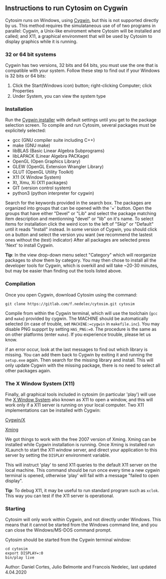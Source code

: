 ## Instructions to run Cytosim on Cygwin

Cytosim runs on Windows, using [Cygwin](https://www.cygwin.com), but this is not supported directly by us.
This method requires the simulataneous use of of two programs in parallel: Cygwin, a Unix-like enviroment where Cytosim will be installed and called; and X11, a graphical environment that will be used by Cytosim to display graphics while it is running. 

### 32 or 64 bit systems

Cygwin has two versions, 32 bits and 64 bits, you must use the one that is compatible with your system. 
Follow these step to find out if your Windows is 32 bits or 64 bits:

1. Click the Start(Windows icon) button; right-clicking Computer; click Properties
2. Under System, you can view the system type 

### Installation

Run the [Cygwin installer](https://cygwin.com/install.html) with default settings until you get to the package selection screen. To compile and run Cytosim, several packages must be explicitely selected:

- gcc           (GNU compiler suite including C++)
- make          (GNU make)
- libBLAS       (Basic Linear Algebra Subprograms)
- libLAPACK     (Linear Algebra PACKage)
- OpenGL        (Open Graphics Library)
- GLEW          (OpenGL Extension Wrangler Library)
- GLUT          (OpenGL Utility Toolkit)
- X11           (X Window System)
- Xt, Xmu, Xi   (X11 packages)
- GIT           (version control system)
- python3       (python interpreter for cygwin)


Search for the keywords provided in the search box. The packages are organized into groups that can be opened with the '+' button. Open the groups that have either "Devel" or "Lib" and select the package matching item description and mentionning "devel" or "lib" on it's name. 
To select items for installation click the weird icon to the left of "Skip" or "Default" until it reads "Install" instead. In some version of Cygwin, you should click on a button and select the version you want (we recommend the lastest ones without the (test) indicator)
After all packages are selected press 'Next' to install Cygwin.  

**Tip**: In the view drop-down menu select "Category" which will reorganize packages to show them by category. You may then chose to install all the developer tools for Cygwin, which is overkill and will take ~20-30 minutes, but may be easier than finding out the tools listed above.

### Compilation

Once you open Cygwin, download Cytosim using the command:

 	git clone https://gitlab.com/f.nedelec/cytosim.git cytosim 

Compile from within the Cygwin terminal, which will use the toolchain (`gcc` and `make`) provided by cygwin. 
The MACHINE should be automatically selected (in case of trouble, set `MACHINE:=cygwin` in `makefile.inc`). You may disable PNG suppprt by setting `HAS_PNG:=0`. The procedure is the same as on other platforms (enter `make`). If you experience trouble, please let us know.

if an error occur, look at the last messages to find out which library is missing. You can add them back to Cygwin by exiting it and running the `setup.exe` again. Then search for the missing library and install. This will only update Cygwin with the missing package, there is no need to select all other packages again.

### The X Window System (X11)

Finally, all graphical tools included in cytosim (in particular 'play') will use the [X Window System](https://en.wikipedia.org/wiki/X_Window_System) also known as X11 to open a window, and this will work only if a X11 server is running on your local computer. Two X11 implementations can be installed with Cygwin:

[Cygwin/X](https://en.wikipedia.org/wiki/Cygwin/X)

[Xming](https://en.wikipedia.org/wiki/Xming)

We got things to work with the free 2007 version of Xming. Xming can be installed while Cygwin installation is running. 
Once Xming is installed run XLaunch to start the X11 window server, and direct your application to this server by setting the `DISPLAY` environment variable.

This will instruct 'play' to send X11 queries to the default X11 server on the local machine. This command should be run once every time a new cygwin terminal is opened, otherwise 'play' will fail with a message "failed to open display". 

**Tip**: To debug X11, it may be useful to run standard program such as `xclok`. This way you can test if the X11 server is operational.

### Starting

Cytosim will only work within Cygwin, and not directly under Windows. This means that it cannot be started from the Windows command line, and you can close the Windows/MS-DOS command prompt. 

Cytosim should be started from the Cygwin terminal window:

    cd cytosim
    export DISPLAY=:0
    bin/play live   

Author: Daniel Cortes, Julio Belmonte and Francois Nedelec, last updated 4.04.2020
